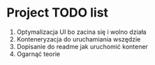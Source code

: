 # Project TODO list

1. Optymalizacja UI bo zacina się i wolno działa
2. Konteneryzacja do uruchamiania wszędzie
3. Dopisanie do readme jak uruchomić kontener
4. Ogarnąć teorie
